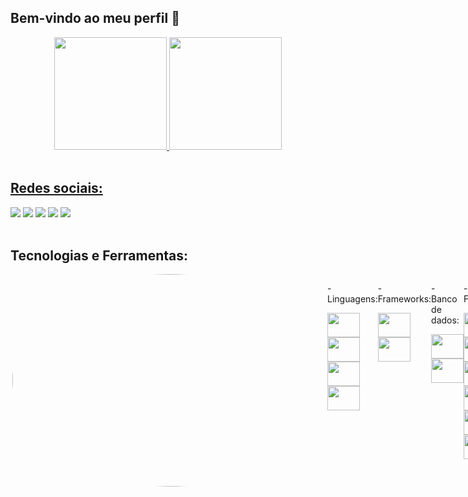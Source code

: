 ## Bem-vindo ao meu perfil 🦝

<div align="center">
  <a href="https://github.com/maykeesa">
  <img height="180em" src="https://github-readme-streak-stats.herokuapp.com?user=maykeesa&theme=dark&mode=weekly"/>
  <img height="180em" src="https://api.githubtrends.io/user/svg/MaykeESA/langs?time_range=one_year&compact=True&theme=dark"/>
</div>

<br>

## Redes sociais:
  <div> 
    <a href="https://www.instagram.com/maykeesa/" target="_blank"><img src="https://img.shields.io/badge/-Instagram-%23E4405F?style=for-the-badge&logo=instagram&logoColor=white" target="_blank"></a>
    <a href = "https://twitter.com/Mayke7ESA"><img src="https://img.shields.io/badge/Twitter-1DA1F2?style=for-the-badge&logo=twitter&logoColor=white" target="_blank"></a>
   	<a href="https://www.twitch.tv/maykeesa" target="_blank"><img src="https://img.shields.io/badge/Twitch-9146FF?style=for-the-badge&logo=twitch&logoColor=white" target="_blank"></a>
    <a href="https://www.linkedin.com/in/mayke-erick-14a36420a/" target="_blank"><img src="https://img.shields.io/badge/-LinkedIn-%230077B5?style=for-the-badge&logo=linkedin&logoColor=white" target="_blank"></a> 
    <a href="https://steamcommunity.com/id/MaykeESA/" target="_blank"><img src="https://img.shields.io/badge/Steam-000000?style=for-the-badge&logo=steam&logoColor=white" target="_blank"></a> 
  </div>

<br>

## Tecnologias e Ferramentas:

<div style="display: flex; justify-content: space-around; align-items: flex-start;">
  <img align="right" height="340" width="580" src="https://user-images.githubusercontent.com/74038190/225813708-98b745f2-7d22-48cf-9150-083f1b00d6c9.gif" style="border-radius:50%;">
  <div>
      <p>- Linguagens:</p>
      <div>
          <img height="39" width="52" src="https://cdn.jsdelivr.net/gh/devicons/devicon@latest/icons/java/java-original.svg"/>
          <img height="39" width="52" src="https://cdn.jsdelivr.net/gh/devicons/devicon@latest/icons/python/python-original.svg"/>
          <img height="39" width="52" src="https://cdn.jsdelivr.net/gh/devicons/devicon@latest/icons/groovy/groovy-original.svg"/>
          <img height="39" width="52" src="https://cdn.jsdelivr.net/gh/devicons/devicon@latest/icons/csharp/csharp-original.svg"/>
      </div>
  </div>

  <div>
      <p>- Frameworks:</p>
      <div>
          <img height="39" width="52" src="https://cdn.jsdelivr.net/gh/devicons/devicon@latest/icons/spring/spring-original.svg"/>
          <img height="39" width="52" src="https://cdn.jsdelivr.net/gh/devicons/devicon@latest/icons/grails/grails-original.svg"/>
      </div>
  </div>

  <div>
      <p>- Banco de dados:</p>
      <div>
          <img height="39" width="52" src="https://cdn.jsdelivr.net/gh/devicons/devicon@latest/icons/postgresql/postgresql-original.svg"/>
          <img height="39" width="52" src="https://cdn.jsdelivr.net/gh/devicons/devicon@latest/icons/mysql/mysql-original.svg"/>
      </div>
  </div>

  <div>
      <p>- Ferramentas:</p>
      <div>
          <img height="39" width="52" src="https://cdn.jsdelivr.net/gh/devicons/devicon@latest/icons/eclipse/eclipse-original.svg"/>
          <img height="39" width="52" src="https://cdn.jsdelivr.net/gh/devicons/devicon@latest/icons/intellij/intellij-original.svg"/>
          <img height="39" width="52" src="https://cdn.jsdelivr.net/gh/devicons/devicon@latest/icons/vscode/vscode-original.svg"/>
          <img height="39" width="52" src="https://cdn.jsdelivr.net/gh/devicons/devicon@latest/icons/git/git-original.svg"/>
          <img height="39" width="52" src="https://cdn.jsdelivr.net/gh/devicons/devicon@latest/icons/maven/maven-original.svg"/>
          <img height="39" width="52" src="https://cdn.jsdelivr.net/gh/devicons/devicon@latest/icons/trello/trello-original.svg"/>
      </div>
  </div>
</div>

